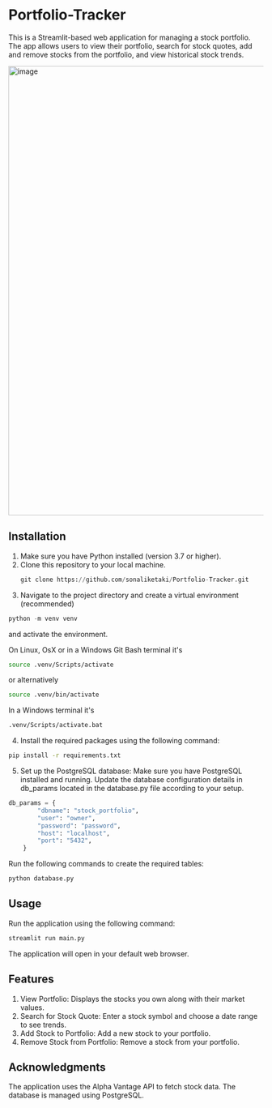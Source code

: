 # Portfolio-Tracker
This is a Streamlit-based web application for managing a stock portfolio. The app allows users to view their portfolio, search for stock quotes, add and remove stocks from the portfolio, and view historical stock trends.


<img width="887" alt="image" src="https://github.com/sonaliketaki/Portfolio-Tracker/assets/83692145/074586b0-9844-4a24-a5bd-ac3553ca2305">


## Installation

1. Make sure you have Python installed (version 3.7 or higher).
2. Clone this repository to your local machine.
   ```python
   git clone https://github.com/sonaliketaki/Portfolio-Tracker.git
   ```
3. Navigate to the project directory and create a virtual environment (recommended)
  ```python
  python -m venv venv
  ```
  and activate the environment.
  
  On Linux, OsX or in a Windows Git Bash terminal it's
  
  ```bash
  source .venv/Scripts/activate
  ```
  
  or alternatively
  
  ```bash
  source .venv/bin/activate
  ```
  
  In a Windows terminal it's
  
  ```bash
  .venv/Scripts/activate.bat
  ```
4. Install the required packages using the following command:

  ```bash
  pip install -r requirements.txt
  ```

5. Set up the PostgreSQL database:
  Make sure you have PostgreSQL installed and running.
  Update the database configuration details in db_params located in the database.py file according to your setup.

  ```python
  db_params = {
          "dbname": "stock_portfolio",
          "user": "owner",
          "password": "password",
          "host": "localhost",
          "port": "5432", 
      }
  ```
    
  Run the following commands to create the required tables:
  
  ```bash
  python database.py
  ```

## Usage
Run the application using the following command:
```bash
streamlit run main.py
```
The application will open in your default web browser.

## Features
1. View Portfolio: Displays the stocks you own along with their market values.
2. Search for Stock Quote: Enter a stock symbol and choose a date range to see trends.
3. Add Stock to Portfolio: Add a new stock to your portfolio.
4. Remove Stock from Portfolio: Remove a stock from your portfolio.

## Acknowledgments
The application uses the Alpha Vantage API to fetch stock data.
The database is managed using PostgreSQL.
